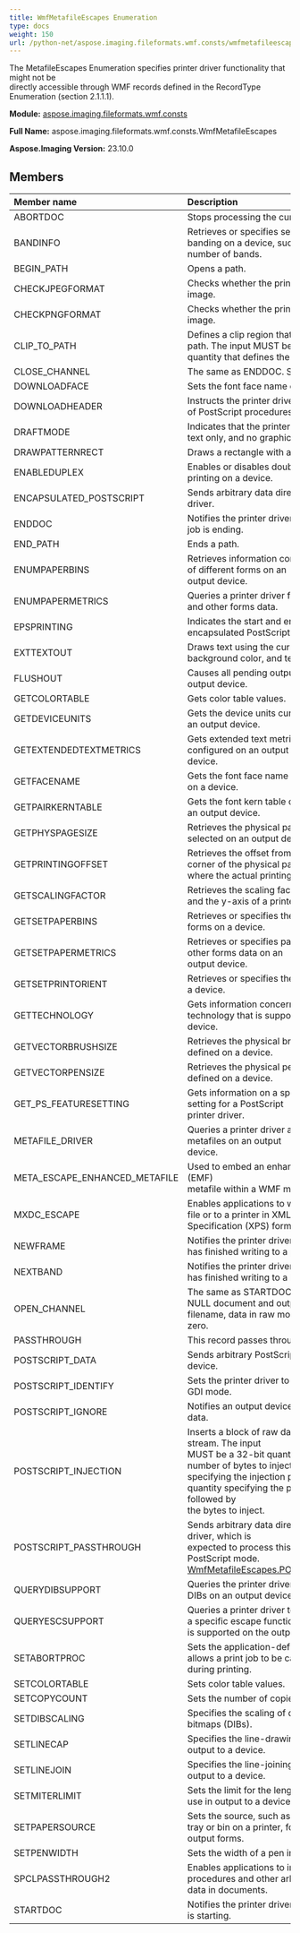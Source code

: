 ```yaml
---
title: WmfMetafileEscapes Enumeration
type: docs
weight: 150
url: /python-net/aspose.imaging.fileformats.wmf.consts/wmfmetafileescapes/
---
```


The MetafileEscapes Enumeration specifies printer driver functionality that might not be<br/>                directly accessible through WMF records defined in the RecordType Enumeration (section 2.1.1.1).

**Module:** [aspose.imaging.fileformats.wmf.consts](/imaging/python-net/aspose.imaging.fileformats.wmf.consts/)

**Full Name:** aspose.imaging.fileformats.wmf.consts.WmfMetafileEscapes

**Aspose.Imaging Version:** 23.10.0

## **Members**
| **Member name** | **Description** |
| :- | :- |
| ABORTDOC | Stops processing the current document. |
| BANDINFO | Retrieves or specifies settings concerning banding on a device, such as the<br/>                number of bands. |
| BEGIN_PATH | Opens a path. |
| CHECKJPEGFORMAT | Checks whether the printer supports a JPEG image. |
| CHECKPNGFORMAT | Checks whether the printer supports a PNG image. |
| CLIP_TO_PATH | Defines a clip region that is bounded by a path. The input MUST be a 16-bit<br/>                quantity that defines the action to take. |
| CLOSE_CHANNEL | The same as ENDDOC. See OPEN_CHANNEL. |
| DOWNLOADFACE | Sets the font face name on a device. |
| DOWNLOADHEADER | Instructs the printer driver to download sets of PostScript procedures. |
| DRAFTMODE | Indicates that the printer driver SHOULD print text only, and no graphics. |
| DRAWPATTERNRECT | Draws a rectangle with a defined pattern. |
| ENABLEDUPLEX | Enables or disables double-sided (duplex) printing on a device. |
| ENCAPSULATED_POSTSCRIPT | Sends arbitrary data directly to the printer driver. |
| ENDDOC | Notifies the printer driver that the current print job is ending. |
| END_PATH | Ends a path. |
| ENUMPAPERBINS | Retrieves information concerning the sources of different forms on an<br/>                output device. |
| ENUMPAPERMETRICS | Queries a printer driver for paper dimensions and other forms data. |
| EPSPRINTING | Indicates the start and end of an encapsulated PostScript (EPS) section. |
| EXTTEXTOUT | Draws text using the currently selected font, background color, and text color. |
| FLUSHOUT | Causes all pending output to be flushed to the output device. |
| GETCOLORTABLE | Gets color table values. |
| GETDEVICEUNITS | Gets the device units currently configured on an output device. |
| GETEXTENDEDTEXTMETRICS | Gets extended text metrics currently configured on an output<br/>                device. |
| GETFACENAME | Gets the font face name currently configured on a device. |
| GETPAIRKERNTABLE | Gets the font kern table currently defined on an output device. |
| GETPHYSPAGESIZE | Retrieves the physical page size currently selected on an output device. |
| GETPRINTINGOFFSET | Retrieves the offset from the upper-left corner of the physical page<br/>                where the actual printing or drawing begins. |
| GETSCALINGFACTOR | Retrieves the scaling factors for the x-axis and the y-axis of a printer. |
| GETSETPAPERBINS | Retrieves or specifies the source of output forms on a device. |
| GETSETPAPERMETRICS | Retrieves or specifies paper dimensions and other forms data on an<br/>                output device. |
| GETSETPRINTORIENT | Retrieves or specifies the paper orientation on a device. |
| GETTECHNOLOGY | Gets information concerning graphics technology that is supported on a<br/>                device. |
| GETVECTORBRUSHSIZE | Retrieves the physical brush size currently defined on a device. |
| GETVECTORPENSIZE | Retrieves the physical pen size currently defined on a device. |
| GET_PS_FEATURESETTING | Gets information on a specified feature setting for a PostScript<br/>                printer driver. |
| METAFILE_DRIVER | Queries a printer driver about the support for metafiles on an output<br/>                device. |
| META_ESCAPE_ENHANCED_METAFILE | Used to embed an enhanced metafile format (EMF)<br/>                metafile within a WMF metafile. |
| MXDC_ESCAPE | Enables applications to write documents to a file or to a printer in XML Paper<br/>                Specification (XPS) format. |
| NEWFRAME | Notifies the printer driver that the application has finished writing to a page. |
| NEXTBAND | Notifies the printer driver that the application has finished writing to a band. |
| OPEN_CHANNEL | The same as STARTDOC specified with a NULL document and output<br/>                filename, data in raw mode, and a type of zero. |
| PASSTHROUGH | This record passes through arbitrary data. |
| POSTSCRIPT_DATA | Sends arbitrary PostScript data to an output device. |
| POSTSCRIPT_IDENTIFY | Sets the printer driver to either PostScript or GDI mode. |
| POSTSCRIPT_IGNORE | Notifies an output device to ignore PostScript data. |
| POSTSCRIPT_INJECTION | Inserts a block of raw data into a PostScript stream. The input<br/>                MUST be a 32-bit quantity specifying the number of bytes to inject, a 16-bit quantity<br/>                specifying the injection point, and a 16-bit quantity specifying the page number, followed by<br/>                the bytes to inject. |
| POSTSCRIPT_PASSTHROUGH | Sends arbitrary data directly to a printer driver, which is<br/>                expected to process this data only when in PostScript mode. [WmfMetafileEscapes.POSTSCRIPT_IDENTIFY](/imaging/python-net/aspose.imaging.fileformats.wmf.consts/wmfmetafileescapes/). |
| QUERYDIBSUPPORT | Queries the printer driver about its support for DIBs on an output device. |
| QUERYESCSUPPORT | Queries a printer driver to determine whether a specific escape function<br/>                is supported on the output device it drives. |
| SETABORTPROC | Sets the application-defined function that allows a print job to be canceled<br/>                during printing. |
| SETCOLORTABLE | Sets color table values. |
| SETCOPYCOUNT | Sets the number of copies. |
| SETDIBSCALING | Specifies the scaling of device-independent bitmaps (DIBs). |
| SETLINECAP | Specifies the line-drawing mode to use in output to a device. |
| SETLINEJOIN | Specifies the line-joining mode to use in output to a device. |
| SETMITERLIMIT | Sets the limit for the length of miter joins to use in output to a device. |
| SETPAPERSOURCE | Sets the source, such as a particular paper tray or bin on a printer, for<br/>                output forms. |
| SETPENWIDTH | Sets the width of a pen in pixels. |
| SPCLPASSTHROUGH2 | Enables applications to include private procedures and other arbitrary<br/>                data in documents. |
| STARTDOC | Notifies the printer driver that a new print job is starting. |
